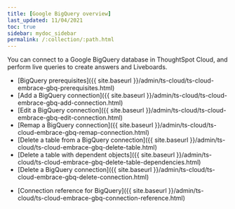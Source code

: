 ```yaml
---
title: [Google BigQuery overview]
last_updated: 11/04/2021
toc: true
sidebar: mydoc_sidebar
permalink: /:collection/:path.html
---
```

You can connect to a Google BigQuery database in ThoughtSpot Cloud, and perform live queries to create answers and Liveboards.

- [BigQuery prerequisites]({{ site.baseurl }}/admin/ts-cloud/ts-cloud-embrace-gbq-prerequisites.html)
- [Add a BigQuery connection]({{ site.baseurl }}/admin/ts-cloud/ts-cloud-embrace-gbq-add-connection.html)
- [Edit a BigQuery connection]({{ site.baseurl }}/admin/ts-cloud/ts-cloud-embrace-gbq-edit-connection.html)
- [Remap a BigQuery connection]({{ site.baseurl }}/admin/ts-cloud/ts-cloud-embrace-gbq-remap-connection.html)
- [Delete a table from a BigQuery connection]({{ site.baseurl }}/admin/ts-cloud/ts-cloud-embrace-gbq-delete-table.html)
- [Delete a table with dependent objects]({{ site.baseurl }}/admin/ts-cloud/ts-cloud-embrace-gbq-delete-table-dependencies.html)
- [Delete a BigQuery connection]({{ site.baseurl }}/admin/ts-cloud/ts-cloud-embrace-gbq-delete-connection.html)
<!-- ( - [Best Practices for BigQuery connections]({{ site.baseurl }}/admin/ts-cloud/ts-cloud-embrace-gbq-best-practices.html) -->
- [Connection reference for BigQuery]({{ site.baseurl }}/admin/ts-cloud/ts-cloud-embrace-gbq-connection-reference.html)
